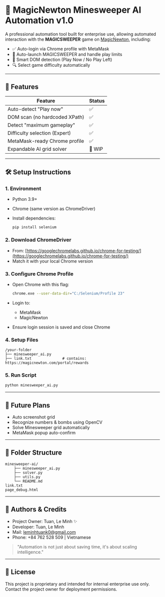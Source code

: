 # 🧠 MagicNewton Minesweeper AI Automation v1.0

A professional automation tool built for enterprise use, allowing automated interaction with the **MAGICSWEEPER** game on [MagicNewton](https://magicnewton.com), including:

- ✅ Auto-login via Chrome profile with MetaMask
- 🎯 Auto-launch MAGICSWEEPER and handle play limits
- 🧠 Smart DOM detection (Play Now / No Play Left)
- 🔍 Select game difficulty automatically

---

## 🚀 Features

| Feature                       | Status |
| ----------------------------- | ------ |
| Auto-detect "Play now"        | ✅     |
| DOM scan (no hardcoded XPath) | ✅     |
| Detect "maximum gameplay"     | ✅     |
| Difficulty selection (Expert) | ✅     |
| MetaMask-ready Chrome profile | ✅     |
| Expandable AI grid solver     | 🔄 WIP |

---

## 🛠️ Setup Instructions

### 1. Environment

- Python 3.9+
- Chrome (same version as ChromeDriver)
- Install dependencies:

  ```bash
  pip install selenium
  ```

### 2. Download ChromeDriver

- From: [https://googlechromelabs.github.io/chrome-for-testing/](https://googlechromelabs.github.io/chrome-for-testing/)
- Match it with your local Chrome version

### 3. Configure Chrome Profile

- Open Chrome with this flag:

  ```bash
  chrome.exe --user-data-dir="C:/Selenium/Profile 23"
  ```

- Login to:

  - MetaMask
  - MagicNewton

- Ensure login session is saved and close Chrome

### 4. Setup Files

```
/your-folder
├── minesweeper_ai.py
├── link.txt              # contains: https://magicnewton.com/portal/rewards
```

### 5. Run Script

```bash
python minesweeper_ai.py
```

---

## 🧠 Future Plans

- Auto screenshot grid
- Recognize numbers & bombs using OpenCV
- Solve Minesweeper grid automatically
- MetaMask popup auto-confirm

---

## 📁 Folder Structure

```
minesweeper-ai/
    ├── minesweeper_ai.py
    ├── solver.py
    ├── utils.py
    └── README.md
link.txt
page_debug.html
```

---

## 👥 Authors & Credits

- Project Owner: Tuan, Le Minh ✨
- Developer: Tuan, Le Minh
- Mail: leminhtuank0@gmail.com
- Phone: +84 762 528 509 | Vietnamese

> "Automation is not just about saving time, it's about scaling intelligence."

---

## 📄 License

This project is proprietary and intended for internal enterprise use only.
Contact the project owner for deployment permissions.
